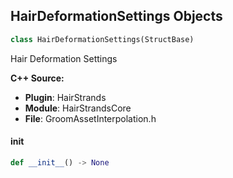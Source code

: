 ## HairDeformationSettings Objects

```python
class HairDeformationSettings(StructBase)
```

Hair Deformation Settings

**C++ Source:**

- **Plugin**: HairStrands
- **Module**: HairStrandsCore
- **File**: GroomAssetInterpolation.h

<a id="unreal.HairDeformationSettings.__init__"></a>

#### __init__

```python
def __init__() -> None
```

<a id="unreal.HairGroupsInterpolation"></a>